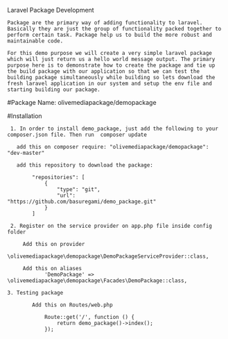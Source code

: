 Laravel Package Development

	Package are the primary way of adding functionality to laravel. Basically they are just the group of functionality packed together to perform certain task. Package help us to build the more robust and maintainable code.

	For this demo purpose we will create a very simple laravel package which will just return us a hello world message output. The primary purpose here is to demonstrate how to create the package and tie up the build package with our application so that we can test the building package simultaneously while building so lets download the fresh laravel application in our system and setup the env file and starting building our package.

#Package Name: olivemediapackage/demopackage
	

#Installation 
	
	 1. In order to install demo_package, just add the following to your composer.json file. Then run  composer update

	   add this on composer require: "olivemediapackage/demopackage": "dev-master"

	   add this repository to download the package: 

	   		"repositories": [
        		{
            		"type": "git",
            		"url":  "https://github.com/basuregami/demo_package.git"
        		}
        	]

     2. Register on the service provider on app.php file inside config folder

     	 Add this on provider  	
     	 		\olivemediapackage\demopackage\DemoPackageServiceProvider::class,
 			
 		 Add this on aliases          
 		 		'DemoPackage' =>  \olivemediapackage\demopackage\Facades\DemoPackage::class,

 	3. Testing package

 			Add this on Routes/web.php

 				Route::get('/', function () {
				    return demo_package()->index();
				});

				

